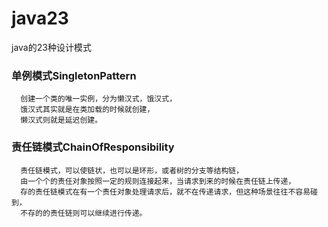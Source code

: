 # java23
java的23种设计模式

### 单例模式SingletonPattern
      创建一个类的唯一实例，分为懒汉式，饿汉式，  
      饿汉式其实就是在类加载的时候就创建，  
      懒汉式则就是延迟创建。  


### 责任链模式ChainOfResponsibility
      责任链模式，可以使链状，也可以是环形，或者树的分支等结构链，
      由一个个的责任对象按照一定的规则连接起来，当请求到来的时候在责任链上传递，
      存的责任链模式在有一个责任对象处理请求后，就不在传递请求，但这种场景往往不容易碰到，
      不存的的责任链则可以继续进行传递。

